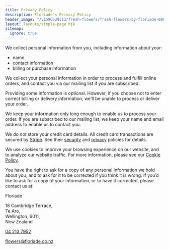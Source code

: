 ```yaml
---
title: Privacy Policy
description: Floriade's Privacy Policy
header_image: "/v1596539313/fresh-flowers/fresh-flowers-by-floriade-00060.jpg"
layout: layouts/simple-page.njk
sitemap:
  ignore: true
---
```

We collect personal information from you, including information about your:
- name
- contact information
- billing or purchase information

We collect your personal information in order to process and fulfill online orders, and contact you via our mailing list if you are subscribed.

Providing some information is optional. However, if you choose not to enter correct billing or delivery information, we'll be unable to process or deliver your order.

We keep your information only long enough to enable us to process your order. If you are subscribed to our mailing list, we keep your name and email address to enable us to contact you.

We _do not_ store your credit card details. All credit card transactions are secured by [Stripe](https://stripe.com/). See their [security](https://stripe.com/docs/security/stripe) and [privacy](https://stripe.com/nz/privacy/) policies for details.

We use cookies to improve your browsing experience on our website, and to analyze our website traffic. For more information, please see our [Cookie Policy](https://floriade.co.nz/cookie-policy/).

You have the right to ask for a copy of any personal information we hold about you, and to ask for it to be corrected if you think it is wrong.
If you’d like to ask for a copy of your information, or to have it corrected, please contact us at:

Floriade

18 Cambridge Terrace,<br>
Te Aro,<br>
Wellington, 6011,<br>
New Zealand

[04 213 7952](tel:+6442137952)

[flowers@floriade.co.nz](mailto\:flowers@floriade.co.nz\?subject\=Privacy%20Enquiry)

